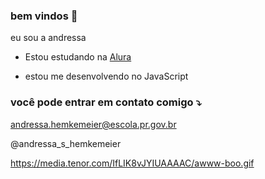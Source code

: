 ### bem vindos 💜

eu sou a andressa

- Estou estudando na [Alura](https://www.alura.com.br)

- estou me desenvolvendo no JavaScript

### você pode entrar em contato comigo ⤵️
andressa.hemkemeier@escola.pr.gov.br

@andressa_s_hemkemeier


https://media.tenor.com/IfLIK8vJYIUAAAAC/awww-boo.gif

